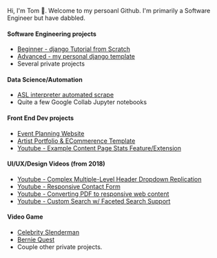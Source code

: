 Hi, I'm Tom 👋. Welcome to my persoanl Github. I'm primarily a Software Engineer but have dabbled.

#### Software Engineering projects
- [Beginner - django Tutorial from Scratch](https://github.com/tomfried/django-tutorial-from-scratch)
- [Advanced - my personal django template]([https://github.com/tomfried/django-tutorial-from-scratch](https://github.com/tomfried/cookie-cutter-django))
- Several private projects

#### Data Science/Automation
- [ASL interpreter automated scrape](https://github.com/tomfried/ASL-interpreter-automated-scrape)
- Quite a few Google Collab Jupyter notebooks

#### Front End Dev projects
- [Event Planning Website](https://github.com/tomfried/Coronado-Cruising)
- [Artist Portfolio & ECommerence Template](https://github.com/tomfried/Artist-Portfolio-and-eCommerce-Template)
- [Youtube - Example Content Page Stats Feature/Extension](https://www.youtube.com/watch?v=CKn9vOSrLQs)

#### UI/UX/Design Videos (from 2018)
- [Youtube - Complex Multiple-Level Header Dropdown Replication](https://www.youtube.com/watch?v=BS6ypp5mc8c)
- [Youtube - Responsive Contact Form](https://www.youtube.com/watch?v=574aEl322C4)
- [Youtube - Converting PDF to responsive web content](https://www.youtube.com/watch?v=ORZCKzDgIIo)
- [Youtube - Custom Search w/ Faceted Search Support](https://www.youtube.com/watch?v=y9jQIWaNoTM)

#### Video Game
- [Celebrity Slenderman](https://github.com/tomfried/Celebrity-Slenderman-Game)
- [Bernie Quest](https://github.com/tomfried/Bernie-Quest-Game)
- Couple other private projects.
